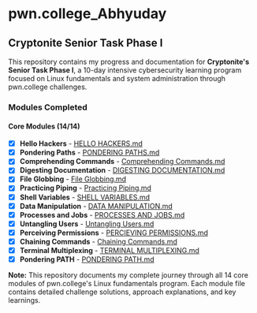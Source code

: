 # pwn.college_Abhyuday

## Cryptonite Senior Task Phase I

This repository contains my progress and documentation for **Cryptonite's Senior Task Phase I**, a 10-day intensive cybersecurity learning program focused on Linux fundamentals and system administration through pwn.college challenges.

###  Modules Completed

#### Core Modules (14/14)
- [x] **Hello Hackers** - [HELLO HACKERS.md](./HELLO%20HACKERS.md)
- [x] **Pondering Paths** - [PONDERING PATHS.md](./PONDERING%20PATHS.md)
- [x] **Comprehending Commands** - [Comprehending Commands.md](./Comprehending%20Commands.md)
- [x] **Digesting Documentation** - [DIGESTING DOCUMENTATION.md](./DIGESTING%20DOCUMENTATION.md)
- [x] **File Globbing** - [File Globbing.md](./File%20Globbing.md)
- [x] **Practicing Piping** - [Practicing Piping.md](./Practicing%20Piping.md)
- [x] **Shell Variables** - [SHELL VARIABLES.md](./SHELL%20VARIABLES.md)
- [x] **Data Manipulation** - [DATA MANIPULATION.md](./DATA%20MANIPULATION.md)
- [x] **Processes and Jobs** - [PROCESSES AND JOBS.md](./PROCESSES%20AND%20JOBS.md)
- [x] **Untangling Users** - [Untangling Users.md](./Untangling%20Users.md)
- [x] **Perceiving Permissions** - [PERCIEVING PERMISSIONS.md](./PERCIEVING%20PERMISSIONS.md)
- [x] **Chaining Commands** - [Chaining Commands.md](./Chaining%20Commands.md)
- [x] **Terminal Multiplexing** - [TERMINAL MULTIPLEXING.md](./TERMINAL%20MULTIPLEXING.md)
- [x] **Pondering PATH** - [PONDERING PATH.md](./PONDERING%20PATH.md)

**Note:** This repository documents my complete journey through all 14 core modules of pwn.college's Linux fundamentals program. Each module file contains detailed challenge solutions, approach explanations, and key learnings.
